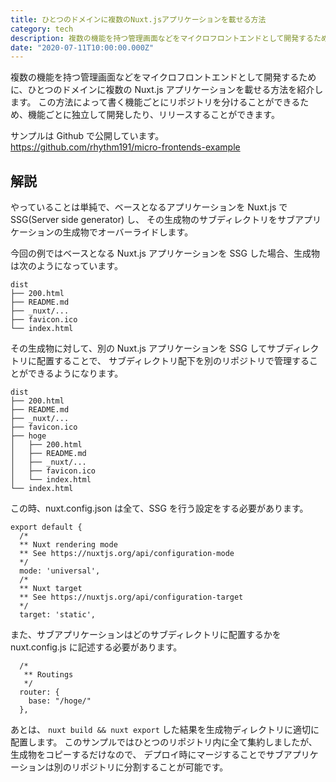 ```yaml
---
title: ひとつのドメインに複数のNuxt.jsアプリケーションを載せる方法
category: tech
description: 複数の機能を持つ管理画面などをマイクロフロントエンドとして開発するために、ひとつのドメインに複数のNuxt.jsアプリケーションを載せる方法を紹介します。
date: "2020-07-11T10:00:00.000Z"
---
```


複数の機能を持つ管理画面などをマイクロフロントエンドとして開発するために、ひとつのドメインに複数の Nuxt.js アプリケーションを載せる方法を紹介します。
この方法によって書く機能ごとにリポジトリを分けることができるため、機能ごとに独立して開発したり、リリースすることができます。

サンプルは Github で公開しています。<br />
https://github.com/rhythm191/micro-frontends-example

## 解説

やっていることは単純で、ベースとなるアプリケーションを Nuxt.js で SSG(Server side generator) し、 その生成物のサブディレクトリをサブアプリケーションの生成物でオーバーライドします。

今回の例ではベースとなる Nuxt.js アプリケーションを SSG した場合、生成物は次のようになっています。

```
dist
├── 200.html
├── README.md
├── _nuxt/...
├── favicon.ico
└── index.html
```

その生成物に対して、別の Nuxt.js アプリケーションを SSG してサブディレクトリに配置することで、
サブディレクトリ配下を別のリポジトリで管理することができるようになります。

```
dist
├── 200.html
├── README.md
├── _nuxt/...
├── favicon.ico
├── hoge
│   ├── 200.html
│   ├── README.md
│   ├── _nuxt/...
│   ├── favicon.ico
│   └── index.html
└── index.html
```

この時、nuxt.config.json は全て、SSG を行う設定をする必要があります。

```
export default {
  /*
  ** Nuxt rendering mode
  ** See https://nuxtjs.org/api/configuration-mode
  */
  mode: 'universal',
  /*
  ** Nuxt target
  ** See https://nuxtjs.org/api/configuration-target
  */
  target: 'static',

```

また、サブアプリケーションはどのサブディレクトリに配置するかを nuxt.config.js に記述する必要があります。

```
  /*
   ** Routings
   */
  router: {
    base: "/hoge/"
  },
```

あとは、 `nuxt build && nuxt export` した結果を生成物ディレクトリに適切に配置します。
このサンプルではひとつのリポジトリ内に全て集約しましたが、生成物をコピーするだけなので、
デプロイ時にマージすることでサブアプリケーションは別のリポジトリに分割することが可能です。
